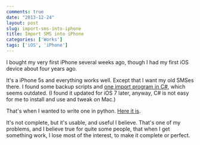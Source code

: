 ```yaml
---
comments: true
date: "2013-12-24"
layout: post
slug: import-sms-into-iphone
title: Import SMS into iPhone
categories: ['Works']
tags: ['iOS', 'iPhone']
---
```


I bought my very first iPhone several weeks ago, though I had my first iOS
device about four years ago.

It's a iPhone 5s and everything works well. Except that I want my old SMSes
there. I found some backup scripts and
[one import program in C#](https://github.com/erikvdv1/iphone-message-import),
which seems outdated. (I found it updated for iOS 7 later, anyway, C# is not
easy for me to install and use and tweak on Mac.)

That's when I wanted to write one in python.
[Here it is](https://github.com/wwwjfy/iPhoneSMSBackupRestore).

It's not complete, but it's usable, and useful I believe.
That's one of my problems, and I believe true for quite some people,
that when I get something work, I lose most of the interest,
to make it complete or perfect.
